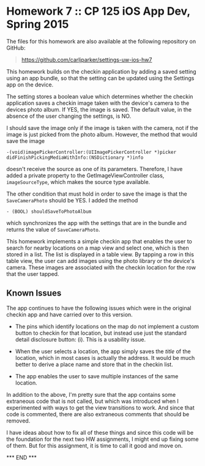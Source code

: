 # Homework 7 :: CP 125 iOS App Dev, Spring 2015 #

The files for this homework are also available at the following
repository on GitHub:

>  <https://github.com/carljparker/settings-uw-ios-hw7>

This homework builds on the checkin application by adding a saved
setting using an app bundle, so that the setting can be updated using
the Settings app on the device.

The setting stores a boolean value which determines whether the checkin
application saves a checkin image taken with the device's camera to the
devices photo album. If YES, the image is saved. The default value, in
the absence of the user changing the settings, is NO.

I should save the image only if the image is taken with the camera, not
if the image is just picked from the photo album. However, the method
that would save the image 

    -(void)imagePickerController:(UIImagePickerController *)picker didFinishPickingMediaWithInfo:(NSDictionary *)info

doesn't receive the source as one of its parameters. Therefore, I have
added a private property to the GetImageViewController class,
`imageSourceType`, which makes the source type available.

The other condition that must hold in order to save the image is that
the `SaveCameraPhoto` should be YES. I added the method 

    - (BOOL) shouldSaveToPhotoAlbum

which synchronizes the app with the settings that are in the bundle and
returns the value of `SaveCameraPhoto`.

This homework implements a simple checkin app that enables the user to
search for nearby locations on a map view and select one, which is then
stored in a list. The list is displayed in a table view. By tapping a
row in this table view, the user can add images using the photo library
or the device's camera. These images are associated with the checkin
location for the row that the user tapped.

## Known Issues ##

The app continues to have the following issues which were in the
original checkin app and have carried over to this version.

- The pins which identify locations on the map do not implement a custom
button to checkin for that location, but instead use just the standard
detail disclosure button: (i).  This is a usability issue.

- When the user selects a location, the app simply saves the _title_ of
the location, which in most cases is actually the address. It would be
much better to derive a place name and store that in the checkin list.

- The app enables the user to save multiple instances of the same
location.

In addition to the above, I'm pretty sure that the app contains some
extraneous code that is not called, but which was introduced when I
experimented with ways to get the view transitions to work. And since
that code is commented, there are also extraneous comments that should
be removed.

I have ideas about how to fix all of these things and since this code
will be the foundation for the next two HW assignments, I might end up
fixing some of them. But for this assignment, it is time to call it good
and move on.


*** END ***

